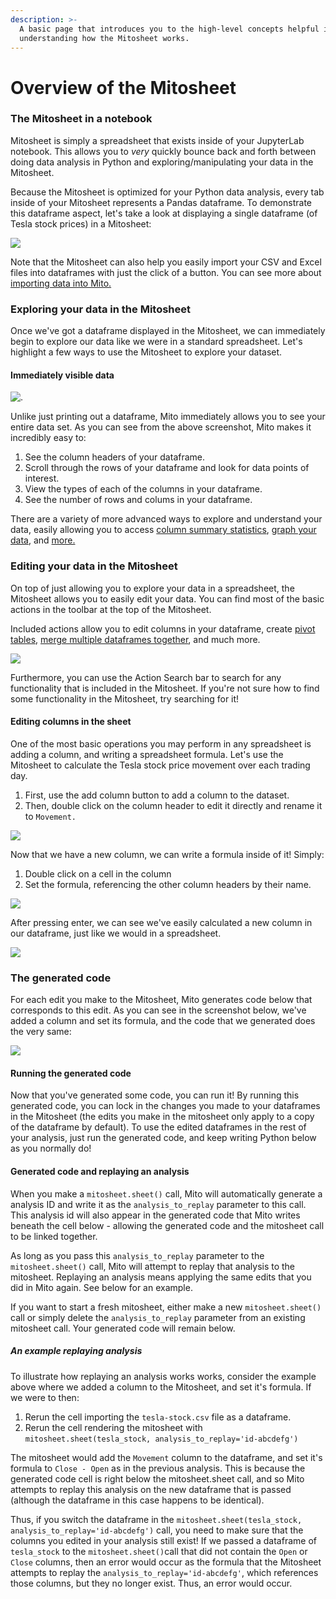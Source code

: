 ```yaml
---
description: >-
  A basic page that introduces you to the high-level concepts helpful in
  understanding how the Mitosheet works.
---
```


# Overview of the Mitosheet

### The Mitosheet in a notebook

Mitosheet is simply a spreadsheet that exists inside of your JupyterLab notebook. This allows you to _very_ quickly bounce back and forth between doing data analysis in Python and exploring/manipulating your data in the Mitosheet.

Because the Mitosheet is optimized for your Python data analysis, every tab inside of your Mitosheet represents a Pandas dataframe. To demonstrate this dataframe aspect, let's take a look at displaying a single dataframe (of Tesla stock prices) in a Mitosheet:

![](<../.gitbook/assets/Screen Shot 2022-02-17 at 2.26.18 PM.png>)

Note that the Mitosheet can also help you easily import your CSV and Excel files into dataframes with just the click of a button. You can see more about [importing data into Mito.](../how-to/importing-data-to-mito.md)

### Exploring your data in the Mitosheet

Once we've got a dataframe displayed in the Mitosheet, we can immediately begin to explore our data like we were in a standard spreadsheet. Let's highlight a few ways to use the Mitosheet to explore your dataset.

#### Immediately visible data

![.](<../.gitbook/assets/Screen Shot 2022-02-17 at 2.26.18 PM copy.png>)

Unlike just printing out a dataframe, Mito immediately allows you to see your entire data set. As you can see from the above screenshot, Mito makes it incredibly easy to:

1. See the column headers of your dataframe.
2. Scroll through the rows of your dataframe and look for data points of interest.
3. View the types of each of the columns in your dataframe.
4. See the number of rows and colums in your dataframe.

There are a variety of more advanced ways to explore and understand your data, easily allowing you to access [column summary statistics](../how-to/summary-statistics.md), [graph your data](../how-to/graphing.md), and [more.](../how-to/pivot-tables.md)

### Editing your data in the Mitosheet

On top of just allowing you to explore your data in a spreadsheet, the Mitosheet allows you to easily edit your data. You can find most of the basic actions in the toolbar at the top of the Mitosheet.

Included actions allow you to edit columns in your dataframe, create [pivot tables](../how-to/pivot-tables.md), [merge multiple dataframes together](../how-to/merging-datasets-together.md), and much more.

![](<../.gitbook/assets/Screen Shot 2022-02-17 at 2.26.18 PM copy 2.png>)

Furthermore, you can use the Action Search bar to search for any functionality that is included in the Mitosheet. If you're not sure how to find some functionality in the Mitosheet, try searching for it!

#### Editing columns in the sheet

One of the most basic operations you may perform in any spreadsheet is adding a column, and writing a spreadsheet formula. Let's use the Mitosheet to calculate the Tesla stock price movement over each trading day.

1. First, use the add column button to add a column to the dataset.
2. Then, double click on the column header to edit it directly and rename it to `Movement.`

![](<../.gitbook/assets/Screen Shot 2022-02-17 at 3.05.05 PM.png>)

Now that we have a new column, we can write a formula inside of it! Simply:

1. Double click on a cell in the column
2. Set the formula, referencing the other column headers by their name.

![](<../.gitbook/assets/Screen Shot 2022-02-17 at 3.05.36 PM.png>)

After pressing enter, we can see we've easily calculated a new column in our dataframe, just like we would in a spreadsheet.

![](<../.gitbook/assets/Screen Shot 2022-02-17 at 3.05.48 PM.png>)

### The generated code

For each edit you make to the Mitosheet, Mito generates code below that corresponds to this edit. As you can see in the screenshot below, we've added a column and set its formula, and the code that we generated does the very same:

![](<../.gitbook/assets/Screen Shot 2022-02-17 at 3.06.35 PM.png>)

#### Running the generated code

Now that you've generated some code, you can run it! By running this generated code, you can lock in the changes you made to your dataframes in the Mitosheet (the edits you make in the mitosheet only apply to a copy of the dataframe by default). To use the edited dataframes in the rest of your analysis, just run the generated code, and keep writing Python below as you normally do!

#### Generated code and replaying an analysis

When you make a `mitosheet.sheet()` call, Mito will automatically generate a analysis ID and write it as the `analysis_to_replay` parameter to this call. This analysis id will also appear in the generated code that Mito writes beneath the cell below - allowing the generated code and the mitosheet call to be linked together.

As long as you pass this `analysis_to_replay` parameter to the `mitosheet.sheet()` call, Mito will attempt to replay that analysis to the mitosheet. Replaying an analysis means applying the same edits that you did in Mito again. See below for an example. 

If you want to start a fresh mitosheet, either make a new `mitosheet.sheet()` call or simply delete the `analysis_to_replay` parameter from an existing mitosheet call. Your generated code will remain below.

##### An example replaying analysis

To illustrate how replaying an analysis works works, consider the example above where we added a column to the Mitosheet, and set it's formula. If we were to then:

1. Rerun the cell importing the `tesla-stock.csv` file as a dataframe.
2. Rerun the cell rendering the mitosheet with `mitosheet.sheet(tesla_stock, analysis_to_replay='id-abcdefg')`

The mitosheet would add the `Movement` column to the dataframe, and set it's formula to `Close - Open` as in the previous analysis. This is because the generated code cell is right below the mitosheet.sheet call, and so Mito attempts to replay this analysis on the new dataframe that is passed (although the dataframe in this case happens to be identical).

Thus, if you switch the dataframe in the `mitosheet.sheet(tesla_stock, analysis_to_replay='id-abcdefg')` call, you need to make sure that the columns you edited in your analysis still exist! If we passed a dataframe of `tesla_stock` to the  `mitosheet.sheet()`call that did not contain the `Open` or `Close` columns, then an error would occur as the formula that the Mitosheet attempts to replay the `analysis_to_replay='id-abcdefg'`, which references those columns, but they no longer exist. Thus, an error would occur.
